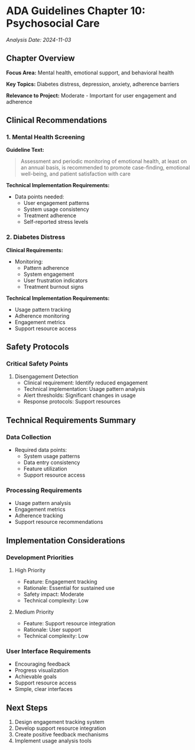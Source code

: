 # ADA Guidelines Chapter 10: Psychosocial Care
*Analysis Date: 2024-11-03*

## Chapter Overview
**Focus Area:** Mental health, emotional support, and behavioral health

**Key Topics:** Diabetes distress, depression, anxiety, adherence barriers

**Relevance to Project:** Moderate - Important for user engagement and adherence

## Clinical Recommendations
### 1. Mental Health Screening
**Guideline Text:**
> Assessment and periodic monitoring of emotional health, at least on an annual basis, is recommended to promote case-finding, emotional well-being, and patient satisfaction with care

**Technical Implementation Requirements:**
- Data points needed:
  - User engagement patterns
  - System usage consistency
  - Treatment adherence
  - Self-reported stress levels

### 2. Diabetes Distress
**Clinical Requirements:**
- Monitoring:
  - Pattern adherence
  - System engagement
  - User frustration indicators
  - Treatment burnout signs

**Technical Implementation Requirements:**
- Usage pattern tracking
- Adherence monitoring
- Engagement metrics
- Support resource access

## Safety Protocols
### Critical Safety Points
1. Disengagement Detection
   - Clinical requirement: Identify reduced engagement
   - Technical implementation: Usage pattern analysis
   - Alert thresholds: Significant changes in usage
   - Response protocols: Support resources

## Technical Requirements Summary
### Data Collection
- Required data points:
  - System usage patterns
  - Data entry consistency
  - Feature utilization
  - Support resource access

### Processing Requirements
- Usage pattern analysis
- Engagement metrics
- Adherence tracking
- Support resource recommendations

## Implementation Considerations
### Development Priorities
1. High Priority
   - Feature: Engagement tracking
   - Rationale: Essential for sustained use
   - Safety impact: Moderate
   - Technical complexity: Low

2. Medium Priority
   - Feature: Support resource integration
   - Rationale: User support
   - Technical complexity: Low

### User Interface Requirements
- Encouraging feedback
- Progress visualization
- Achievable goals
- Support resource access
- Simple, clear interfaces

## Next Steps
1. Design engagement tracking system
2. Develop support resource integration
3. Create positive feedback mechanisms
4. Implement usage analysis tools